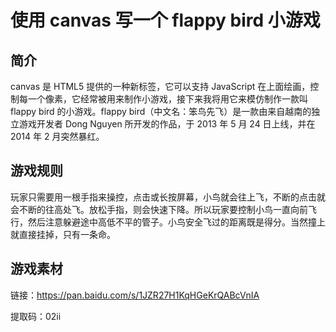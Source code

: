 # 使用 canvas 写一个 flappy bird 小游戏

## 简介

canvas 是 HTML5 提供的一种新标签，它可以支持 JavaScript 在上面绘画，控制每一个像素，它经常被用来制作小游戏，接下来我将用它来模仿制作一款叫 flappy bird 的小游戏。flappy bird（中文名：笨鸟先飞）是一款由来自越南的独立游戏开发者 Dong Nguyen 所开发的作品，于 2013 年 5 月 24 日上线，并在 2014 年 2 月突然暴红。

## 游戏规则

玩家只需要用一根手指来操控，点击或长按屏幕，小鸟就会往上飞，不断的点击就会不断的往高处飞。放松手指，则会快速下降。所以玩家要控制小鸟一直向前飞行，然后注意躲避途中高低不平的管子。小鸟安全飞过的距离既是得分。当然撞上就直接挂掉，只有一条命。

## 游戏素材

链接：https://pan.baidu.com/s/1JZR27H1KqHGeKrQABcVnIA

提取码：02ii

##
